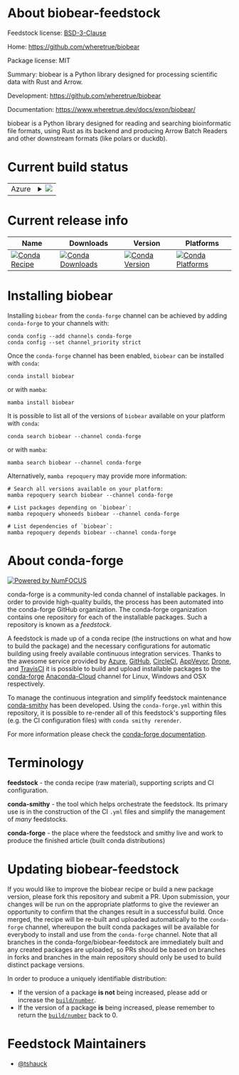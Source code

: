 About biobear-feedstock
=======================

Feedstock license: [BSD-3-Clause](https://github.com/conda-forge/biobear-feedstock/blob/main/LICENSE.txt)

Home: https://github.com/wheretrue/biobear

Package license: MIT

Summary: biobear is a Python library designed for processing scientific data with Rust and Arrow.

Development: https://github.com/wheretrue/biobear

Documentation: https://www.wheretrue.dev/docs/exon/biobear/

biobear is a Python library designed for reading and searching bioinformatic file formats, using Rust as its backend and producing Arrow Batch Readers and other downstream formats (like polars or duckdb).

Current build status
====================


<table>
    
  <tr>
    <td>Azure</td>
    <td>
      <details>
        <summary>
          <a href="https://dev.azure.com/conda-forge/feedstock-builds/_build/latest?definitionId=19847&branchName=main">
            <img src="https://dev.azure.com/conda-forge/feedstock-builds/_apis/build/status/biobear-feedstock?branchName=main">
          </a>
        </summary>
        <table>
          <thead><tr><th>Variant</th><th>Status</th></tr></thead>
          <tbody><tr>
              <td>linux_64_python3.10.____cpython</td>
              <td>
                <a href="https://dev.azure.com/conda-forge/feedstock-builds/_build/latest?definitionId=19847&branchName=main">
                  <img src="https://dev.azure.com/conda-forge/feedstock-builds/_apis/build/status/biobear-feedstock?branchName=main&jobName=linux&configuration=linux%20linux_64_python3.10.____cpython" alt="variant">
                </a>
              </td>
            </tr><tr>
              <td>linux_64_python3.8.____cpython</td>
              <td>
                <a href="https://dev.azure.com/conda-forge/feedstock-builds/_build/latest?definitionId=19847&branchName=main">
                  <img src="https://dev.azure.com/conda-forge/feedstock-builds/_apis/build/status/biobear-feedstock?branchName=main&jobName=linux&configuration=linux%20linux_64_python3.8.____cpython" alt="variant">
                </a>
              </td>
            </tr><tr>
              <td>linux_64_python3.9.____cpython</td>
              <td>
                <a href="https://dev.azure.com/conda-forge/feedstock-builds/_build/latest?definitionId=19847&branchName=main">
                  <img src="https://dev.azure.com/conda-forge/feedstock-builds/_apis/build/status/biobear-feedstock?branchName=main&jobName=linux&configuration=linux%20linux_64_python3.9.____cpython" alt="variant">
                </a>
              </td>
            </tr><tr>
              <td>osx_64_python3.10.____cpython</td>
              <td>
                <a href="https://dev.azure.com/conda-forge/feedstock-builds/_build/latest?definitionId=19847&branchName=main">
                  <img src="https://dev.azure.com/conda-forge/feedstock-builds/_apis/build/status/biobear-feedstock?branchName=main&jobName=osx&configuration=osx%20osx_64_python3.10.____cpython" alt="variant">
                </a>
              </td>
            </tr><tr>
              <td>osx_64_python3.8.____cpython</td>
              <td>
                <a href="https://dev.azure.com/conda-forge/feedstock-builds/_build/latest?definitionId=19847&branchName=main">
                  <img src="https://dev.azure.com/conda-forge/feedstock-builds/_apis/build/status/biobear-feedstock?branchName=main&jobName=osx&configuration=osx%20osx_64_python3.8.____cpython" alt="variant">
                </a>
              </td>
            </tr><tr>
              <td>osx_64_python3.9.____cpython</td>
              <td>
                <a href="https://dev.azure.com/conda-forge/feedstock-builds/_build/latest?definitionId=19847&branchName=main">
                  <img src="https://dev.azure.com/conda-forge/feedstock-builds/_apis/build/status/biobear-feedstock?branchName=main&jobName=osx&configuration=osx%20osx_64_python3.9.____cpython" alt="variant">
                </a>
              </td>
            </tr><tr>
              <td>win_64_python3.10.____cpython</td>
              <td>
                <a href="https://dev.azure.com/conda-forge/feedstock-builds/_build/latest?definitionId=19847&branchName=main">
                  <img src="https://dev.azure.com/conda-forge/feedstock-builds/_apis/build/status/biobear-feedstock?branchName=main&jobName=win&configuration=win%20win_64_python3.10.____cpython" alt="variant">
                </a>
              </td>
            </tr><tr>
              <td>win_64_python3.8.____cpython</td>
              <td>
                <a href="https://dev.azure.com/conda-forge/feedstock-builds/_build/latest?definitionId=19847&branchName=main">
                  <img src="https://dev.azure.com/conda-forge/feedstock-builds/_apis/build/status/biobear-feedstock?branchName=main&jobName=win&configuration=win%20win_64_python3.8.____cpython" alt="variant">
                </a>
              </td>
            </tr><tr>
              <td>win_64_python3.9.____cpython</td>
              <td>
                <a href="https://dev.azure.com/conda-forge/feedstock-builds/_build/latest?definitionId=19847&branchName=main">
                  <img src="https://dev.azure.com/conda-forge/feedstock-builds/_apis/build/status/biobear-feedstock?branchName=main&jobName=win&configuration=win%20win_64_python3.9.____cpython" alt="variant">
                </a>
              </td>
            </tr>
          </tbody>
        </table>
      </details>
    </td>
  </tr>
</table>

Current release info
====================

| Name | Downloads | Version | Platforms |
| --- | --- | --- | --- |
| [![Conda Recipe](https://img.shields.io/badge/recipe-biobear-green.svg)](https://anaconda.org/conda-forge/biobear) | [![Conda Downloads](https://img.shields.io/conda/dn/conda-forge/biobear.svg)](https://anaconda.org/conda-forge/biobear) | [![Conda Version](https://img.shields.io/conda/vn/conda-forge/biobear.svg)](https://anaconda.org/conda-forge/biobear) | [![Conda Platforms](https://img.shields.io/conda/pn/conda-forge/biobear.svg)](https://anaconda.org/conda-forge/biobear) |

Installing biobear
==================

Installing `biobear` from the `conda-forge` channel can be achieved by adding `conda-forge` to your channels with:

```
conda config --add channels conda-forge
conda config --set channel_priority strict
```

Once the `conda-forge` channel has been enabled, `biobear` can be installed with `conda`:

```
conda install biobear
```

or with `mamba`:

```
mamba install biobear
```

It is possible to list all of the versions of `biobear` available on your platform with `conda`:

```
conda search biobear --channel conda-forge
```

or with `mamba`:

```
mamba search biobear --channel conda-forge
```

Alternatively, `mamba repoquery` may provide more information:

```
# Search all versions available on your platform:
mamba repoquery search biobear --channel conda-forge

# List packages depending on `biobear`:
mamba repoquery whoneeds biobear --channel conda-forge

# List dependencies of `biobear`:
mamba repoquery depends biobear --channel conda-forge
```


About conda-forge
=================

[![Powered by
NumFOCUS](https://img.shields.io/badge/powered%20by-NumFOCUS-orange.svg?style=flat&colorA=E1523D&colorB=007D8A)](https://numfocus.org)

conda-forge is a community-led conda channel of installable packages.
In order to provide high-quality builds, the process has been automated into the
conda-forge GitHub organization. The conda-forge organization contains one repository
for each of the installable packages. Such a repository is known as a *feedstock*.

A feedstock is made up of a conda recipe (the instructions on what and how to build
the package) and the necessary configurations for automatic building using freely
available continuous integration services. Thanks to the awesome service provided by
[Azure](https://azure.microsoft.com/en-us/services/devops/), [GitHub](https://github.com/),
[CircleCI](https://circleci.com/), [AppVeyor](https://www.appveyor.com/),
[Drone](https://cloud.drone.io/welcome), and [TravisCI](https://travis-ci.com/)
it is possible to build and upload installable packages to the
[conda-forge](https://anaconda.org/conda-forge) [Anaconda-Cloud](https://anaconda.org/)
channel for Linux, Windows and OSX respectively.

To manage the continuous integration and simplify feedstock maintenance
[conda-smithy](https://github.com/conda-forge/conda-smithy) has been developed.
Using the ``conda-forge.yml`` within this repository, it is possible to re-render all of
this feedstock's supporting files (e.g. the CI configuration files) with ``conda smithy rerender``.

For more information please check the [conda-forge documentation](https://conda-forge.org/docs/).

Terminology
===========

**feedstock** - the conda recipe (raw material), supporting scripts and CI configuration.

**conda-smithy** - the tool which helps orchestrate the feedstock.
                   Its primary use is in the construction of the CI ``.yml`` files
                   and simplify the management of *many* feedstocks.

**conda-forge** - the place where the feedstock and smithy live and work to
                  produce the finished article (built conda distributions)


Updating biobear-feedstock
==========================

If you would like to improve the biobear recipe or build a new
package version, please fork this repository and submit a PR. Upon submission,
your changes will be run on the appropriate platforms to give the reviewer an
opportunity to confirm that the changes result in a successful build. Once
merged, the recipe will be re-built and uploaded automatically to the
`conda-forge` channel, whereupon the built conda packages will be available for
everybody to install and use from the `conda-forge` channel.
Note that all branches in the conda-forge/biobear-feedstock are
immediately built and any created packages are uploaded, so PRs should be based
on branches in forks and branches in the main repository should only be used to
build distinct package versions.

In order to produce a uniquely identifiable distribution:
 * If the version of a package **is not** being increased, please add or increase
   the [``build/number``](https://docs.conda.io/projects/conda-build/en/latest/resources/define-metadata.html#build-number-and-string).
 * If the version of a package **is** being increased, please remember to return
   the [``build/number``](https://docs.conda.io/projects/conda-build/en/latest/resources/define-metadata.html#build-number-and-string)
   back to 0.

Feedstock Maintainers
=====================

* [@tshauck](https://github.com/tshauck/)

